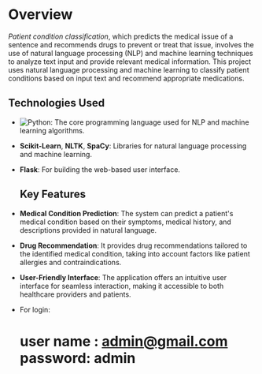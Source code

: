 # Overview
*Patient condition classification*, which predicts the medical issue of a sentence and recommends drugs to prevent or treat that issue, involves the use of natural language processing (NLP) and machine learning techniques to analyze text input and provide relevant medical information. This project uses natural language processing and machine learning to classify patient conditions based on input text and recommend appropriate medications.


## Technologies Used

- ![Python](https://img.shields.io/badge/Python-3.8%2B-blue): The core programming language used for NLP and machine learning algorithms.
- **Scikit-Learn**, **NLTK**, **SpaCy**: Libraries for natural language processing and machine learning.
- **Flask**: For building the web-based user interface.

  ## Key Features

- **Medical Condition Prediction**: The system can predict a patient's medical condition based on their symptoms, medical history, and descriptions provided in natural language.

- **Drug Recommendation**: It provides drug recommendations tailored to the identified medical condition, taking into account factors like patient allergies and contraindications.

- **User-Friendly Interface**: The application offers an intuitive user interface for seamless interaction, making it accessible to both healthcare providers and patients.
- For login:
  # user name : admin@gmail.com           password: admin

  


